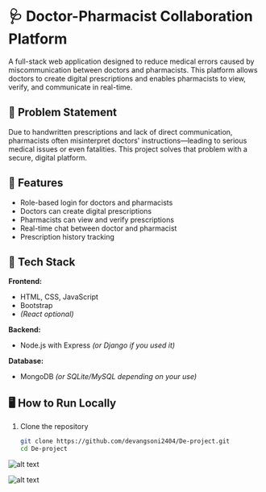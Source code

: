 # 🩺 Doctor-Pharmacist Collaboration Platform

A full-stack web application designed to reduce medical errors caused by miscommunication between doctors and pharmacists. This platform allows doctors to create digital prescriptions and enables pharmacists to view, verify, and communicate in real-time.

## 📌 Problem Statement
Due to handwritten prescriptions and lack of direct communication, pharmacists often misinterpret doctors' instructions—leading to serious medical issues or even fatalities. This project solves that problem with a secure, digital platform.

## 🚀 Features
- Role-based login for doctors and pharmacists  
- Doctors can create digital prescriptions  
- Pharmacists can view and verify prescriptions  
- Real-time chat between doctor and pharmacist  
- Prescription history tracking  

## 🔧 Tech Stack

**Frontend:**  
- HTML, CSS, JavaScript  
- Bootstrap  
- *(React optional)*

**Backend:**  
- Node.js with Express *(or Django if you used it)*

**Database:**  
- MongoDB *(or SQLite/MySQL depending on your use)*

## 🖥️ How to Run Locally

1. Clone the repository
   ```bash
   git clone https://github.com/devangsoni2404/De-project.git
   cd De-project

![alt text](image.png)

![alt text](image-1.png)